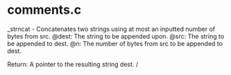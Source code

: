# comments.c
   
   _strncat - Concatenates two strings using at most
              an inputted number of bytes from src.
   @dest: The string to be appended upon.
   @src: The string to be appended to dest.
   @n: The number of bytes from src to be appended to dest.
  
   Return: A pointer to the resulting string dest.
  /
